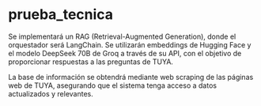 # prueba_tecnica

Se implementará un RAG (Retrieval-Augmented Generation), donde el orquestador será LangChain. Se utilizarán embeddings de Hugging Face y el modelo DeepSeek 70B de Groq a través de su API, con el objetivo de proporcionar respuestas a las preguntas de TUYA.

La base de información se obtendrá mediante web scraping de las páginas web de TUYA, asegurando que el sistema tenga acceso a datos actualizados y relevantes.
